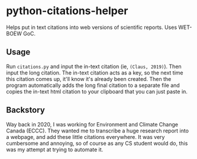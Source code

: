 # python-citations-helper
Helps put in text citations into web versions of scientific reports. Uses WET-BOEW GoC.

## Usage
Run `citations.py` and input the in-text citation (ie, `(Claus, 2019)`). Then input the long citation. The in-text citation acts as a key, so the next time this citation comes up, it'll 
know it's already been created. Then the program automatically adds the long final citation to a separate file and copies the in-text html citation to your clipboard that you
can just paste in.

## Backstory

Way back in 2020, I was working for Environment and Climate Change Canada (ECCC). They wanted me to transcribe a huge research report into a webpage, and add these little
citations everywhere. It was very cumbersome and annoying, so of course as any CS student would do, this was my attempt at trying to automate it.
